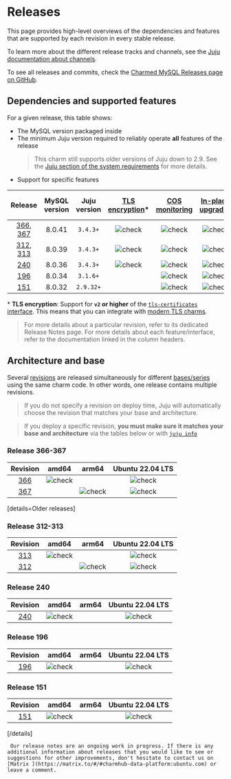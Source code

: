 # Releases

This page provides high-level overviews of the dependencies and features that are supported by each revision in every stable release.

To learn more about the different release tracks and channels, see the [Juju documentation about channels](https://documentation.ubuntu.com/juju/3.6/reference/charm/#risk).

To see all releases and commits, check the [Charmed MySQL Releases page on GitHub](https://github.com/canonical/mysql-operator/releases).

## Dependencies and supported features

For a given release, this table shows:
* The MySQL version packaged inside
* The minimum Juju version required to reliably operate **all** features of the release
   > This charm still supports older versions of Juju down to 2.9. See the [Juju section of the system requirements](/reference/system-requirements) for more details.
* Support for specific features

| Release | MySQL version | Juju version | [TLS encryption](/how-to/enable-tls)* | [COS monitoring](/how-to/monitoring-cos/enable-monitoring) | [In-place upgrades](/how-to/refresh/refresh-single-cluster) | [Cluster-cluster replication](/how-to/cluster-cluster-replication/deploy) |
|:---:|:---:|:---:|:---:|:---:|:---:|:---:|
| [366], [367] | 8.0.41 | `3.4.3+` | ![check] | ![check] | ![check] | ![check] |
| [312], [313] | 8.0.39 | `3.4.3+` | ![check] | ![check] | ![check] | ![check] |
| [240] | 8.0.36 | `3.4.3+` | ![check] | ![check] | ![check] | ![check] |
| [196] | 8.0.34 | `3.1.6+` |  | ![check] | ![check] |  |
| [151] | 8.0.32 | `2.9.32+` |  | ![check] | ![check] |  |

\* **TLS encryption**: Support for **`v2` or higher** of the [`tls-certificates` interface](https://charmhub.io/tls-certificates-interface/libraries/tls_certificates). This means that you can integrate with [modern TLS charms](https://charmhub.io/topics/security-with-x-509-certificates).

>For more details about a particular revision, refer to its dedicated Release Notes page.
For more details about each feature/interface, refer to the documentation linked in the column headers.

## Architecture and base
Several [revisions](https://documentation.ubuntu.com/juju/3.6/reference/charm/#charm-revision) are released simultaneously for different [bases/series](https://juju.is/docs/juju/base) using the same charm code. In other words, one release contains multiple revisions.

> If you do not specify a revision on deploy time, Juju will automatically choose the revision that matches your base and architecture.

> If you deploy a specific revision, **you must make sure it matches your base and architecture** via the tables below or with [`juju info`](https://juju.is/docs/juju/juju-info)


### Release 366-367

| Revision | amd64 | arm64 | Ubuntu 22.04 LTS
|:--------:|:-----:|:-----:|:-----:|
|[366]  |![check] | | ![check]  |
|[367] |  | ![check]| ![check] |

[details=Older releases]

### Release 312-313

| Revision | amd64 | arm64 | Ubuntu 22.04 LTS
|:--------:|:-----:|:-----:|:-----:|
|[313]  |![check] | | ![check]  |
|[312] |  | ![check]| ![check] |


### Release 240

| Revision | amd64 | arm64 | Ubuntu 22.04 LTS
|:--------:|:-----:|:-----:|:-----:|
|[240] |![check]| | ![check]   |

### Release 196

| Revision | amd64 | arm64 | Ubuntu 22.04 LTS
|:--------:|:-----:|:-----:|:-----:|
|[196] |![check]| | ![check]   |

### Release 151

| Revision | amd64 | arm64 | Ubuntu 22.04 LTS
|:--------:|:-----:|:-----:|:-----:|
|[151] |![check]| | ![check]   |

[/details]

```{note}
 Our release notes are an ongoing work in progress. If there is any additional information about releases that you would like to see or suggestions for other improvements, don't hesitate to contact us on [Matrix ](https://matrix.to/#/#charmhub-data-platform:ubuntu.com) or leave a comment.
```

<!-- LINKS -->

[367]: https://github.com/canonical/mysql-operator/releases/tag/rev366
[366]: https://github.com/canonical/mysql-operator/releases/tag/rev366
[313]: https://github.com/canonical/mysql-operator/releases/tag/rev312
[312]: https://github.com/canonical/mysql-operator/releases/tag/rev312
[240]: https://github.com/canonical/mysql-operator/releases/tag/rev240
[196]: https://github.com/canonical/mysql-operator/releases/tag/rev196
[151]: https://github.com/canonical/mysql-operator/releases/tag/rev151

<!--BADGES-->
[check]: https://img.icons8.com/color/20/checkmark--v1.png

